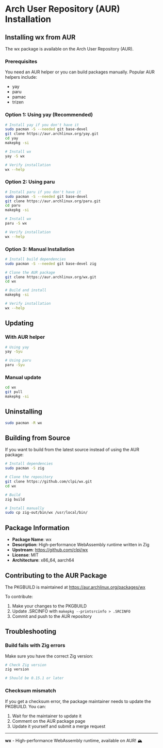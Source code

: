 # Arch User Repository (AUR) Installation

## Installing wx from AUR

The wx package is available on the Arch User Repository (AUR).

### Prerequisites

You need an AUR helper or you can build packages manually. Popular AUR helpers include:
- yay
- paru
- pamac
- trizen

### Option 1: Using yay (Recommended)

```bash
# Install yay if you don't have it
sudo pacman -S --needed git base-devel
git clone https://aur.archlinux.org/yay.git
cd yay
makepkg -si

# Install wx
yay -S wx

# Verify installation
wx --help
```

### Option 2: Using paru

```bash
# Install paru if you don't have it
sudo pacman -S --needed git base-devel
git clone https://aur.archlinux.org/paru.git
cd paru
makepkg -si

# Install wx
paru -S wx

# Verify installation
wx --help
```

### Option 3: Manual Installation

```bash
# Install build dependencies
sudo pacman -S --needed git base-devel zig

# Clone the AUR package
git clone https://aur.archlinux.org/wx.git
cd wx

# Build and install
makepkg -si

# Verify installation
wx --help
```

## Updating

### With AUR helper

```bash
# Using yay
yay -Syu

# Using paru
paru -Syu
```

### Manual update

```bash
cd wx
git pull
makepkg -si
```

## Uninstalling

```bash
sudo pacman -R wx
```

## Building from Source

If you want to build from the latest source instead of using the AUR package:

```bash
# Install dependencies
sudo pacman -S zig

# Clone the repository
git clone https://github.com/clpi/wx.git
cd wx

# Build
zig build

# Install manually
sudo cp zig-out/bin/wx /usr/local/bin/
```

## Package Information

- **Package Name**: wx
- **Description**: High-performance WebAssembly runtime written in Zig
- **Upstream**: https://github.com/clpi/wx
- **License**: MIT
- **Architecture**: x86_64, aarch64

## Contributing to the AUR Package

The PKGBUILD is maintained at https://aur.archlinux.org/packages/wx

To contribute:
1. Make your changes to the PKGBUILD
2. Update .SRCINFO with `makepkg --printsrcinfo > .SRCINFO`
3. Commit and push to the AUR repository

## Troubleshooting

### Build fails with Zig errors

Make sure you have the correct Zig version:

```bash
# Check Zig version
zig version

# Should be 0.15.1 or later
```

### Checksum mismatch

If you get a checksum error, the package maintainer needs to update the PKGBUILD. You can:
1. Wait for the maintainer to update it
2. Comment on the AUR package page
3. Update it yourself and submit a merge request

---

**wx** - High-performance WebAssembly runtime, available on AUR! 🏔️

